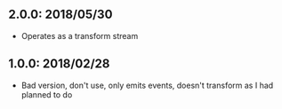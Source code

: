 ## 2.0.0: 2018/05/30

- Operates as a transform stream

## 1.0.0: 2018/02/28

- Bad version, don't use, only emits events, doesn't transform as I had planned to do 
